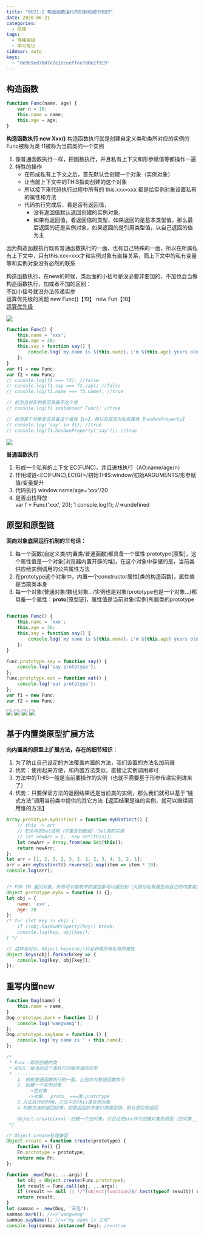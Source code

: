 ```yaml
---
title: "0621-2 构造函数运行的机制和细节知识"
date: 2020-06-21
categories:
  - 前端
tags:
  - 珠峰高级
  - 学习笔记
sidebar: auto
keys:
  - "de9b9ed78d7e2e1dceeffee780e2f919"
---
```


## 构造函数

```js
function Func(name, age) {
	var n = 10;
	this.name = name;
	this.age = age;
} 
```

**构造函数执行 new Xxx()**
构造函数执行就是创建自定义类和类所对应的实例的  
  Func被称为类  f1被称为当前类的一个实例
  1. 像普通函数执行一样，把函数执行，并且私有上下文和形参赋值等都操作一遍  
  2. 特殊的操作  
       - 在形成私有上下文之后，首先默认会创建一个对象（实例对象）
       - 让当前上下文中的THIS指向创建的这个对象
       - 所以接下来代码执行过程中所有的 this.xxx=xxx 都是给实例对象设置私有的属性和方法
       - 代码执行完成后，看是否有返回值，
          + 没有返回值默认返回创建的实例对象，
          + 如果有返回值，看返回值的类型，如果返回的是基本类型值，那么最后返回的还是实例对象，如果返回的是引用类型值，以自己返回的值为主  
  
因为构造函数执行既有普通函数执行的一面，也有自己特殊的一面，所以在所属私有上下文中，只有this.xxx=xxx才和实例对象有直接关系，而上下文中的私有变量等和实例对象没有必然的联系  

构造函数执行，在new的时候，类后面的小括号是没必要非要加的，不加也会当做构造函数执行，加或者不加的区别：  
不加小括号就没办法传递实参  
运算优先级的问题  new Func()【19】  new Fun【18】  
[运算优先级](https://developer.mozilla.org/zh-CN/docs/Web/JavaScript/Reference/Operators/Operator_Precedence)

![](http://picbed.04091020.xyz/20200626114007.png)


```js
function Func() {
	this.name = 'xxx';
	this.age = 20;
	this.say = function say() {
		console.log(`my name is ${this.name}，i'm ${this.age} years old！`);
	};
}
var f1 = new Func;
var f2 = new Func;
// console.log(f1 === f2); //false
// console.log(f1.say === f2.say); //false
// console.log(f1.name === f2.name); //true

// 检测当前实例是否率属于这个类
// console.log(f1 instanceof Func); //true

// 检测某个对象是否具备这个属性【in】，再以及是否为私有属性【hasOwnProperty】
// console.log('say' in f1); //true
// console.log(f1.hasOwnProperty('say')); //true 
```

![](http://picbed.04091020.xyz/20200626115423.png)

**普通函数执行**  
1. 形成一个私有的上下文 EC(FUNC)，并且进栈执行（AO:name/age/n）  
2. 作用域链<EC(FUNC),EC(G)>/初始THIS:window/初始ARGUMENTS/形参赋值/变量提升  
3. 代码执行 window.name/age='xxx'/20  
4. 是否出栈释放  
var f = Func('xxx', 20);  1
console.log(f); //=>undefined  

## 原型和原型链

**面向对象底层运行机制的三句话：**

1. 每一个函数(自定义类/内置类/普通函数)都具备一个属性:prototype[原型]，这个属性值是一个对象[浏览器内置开辟的堆]，在这个对象中存储的是，当前类供应给实例调用的公共属性方法
2. 在prototype这个对象中，内置一个constructor属性[类的构造函数]，属性值是当前类本身
3. 每一个对象(普通对象/数组对象.../实例也是对象/prototype也是一个对象...)都具备一个属性：__proto__[原型链]，属性值是当前对象(实例)所属类的prototype


```js

function Func() {
	this.name = 'xxx';
	this.age = 20;
	this.say = function say() {
		console.log(`my name is ${this.name}，i'm ${this.age} years old！`);
	};
}

Func.prototype.say = function say() {
	console.log('say prototype');
};
Func.prototype.eat = function eat() {
	console.log('eat prototype');
};
var f1 = new Func;
var f2 = new Func;
```

![](http://picbed.04091020.xyz/20200706091250.png)
![](http://picbed.04091020.xyz/20200706091314.png)
![](http://picbed.04091020.xyz/20200706091344.png)
![](http://picbed.04091020.xyz/20200706091359.png)


## 基于内置类原型扩展方法

**向内置类的原型上扩展方法，存在的细节知识：**
1. 为了防止自己设定的方法覆盖内置的方法，我们设置的方法名加前缀 
2. 优势：使用起来方便，和内置方法类似，直接让实例调用即可
3. 方法中的THIS一般是当前要操作的实例（也就不需要基于形参传递实例进来了）
4. 优势：只要保证方法的返回结果还是当前类的实例，那么我们就可以基于“链式方法”调用当前类中提供的其它方法【返回结果是谁的实例，就可以继续调用谁的方法】

```js
Array.prototype.myDistinct = function myDistinct() {
	// this -> arr
	// ES6中的Set结构（不重复的数组）：Set类的实例
	// let newArr = [...new Set(this)];
	let newArr = Array.from(new Set(this));
	return newArr;
};
let arr = [1, 2, 3, 2, 3, 2, 1, 2, 3, 4, 3, 2, 1];
arr = arr.myDistinct().reverse().map(item => item * 10);
console.log(arr); 
```

```js

/* FOR IN 遍历对象，所有可以被枚举的属性都可以遍历到（大部分私有属性和自己向内置类原型上扩展的属性）：所以处理FOR IN循环的时候，我们需要加hasOwnProperty判断 */
Object.prototype.myXx = function () {};
let obj = {
	name: 'xxx',
	age: 20
};
/* for (let key in obj) {
	if (!obj.hasOwnProperty(key)) break;
	console.log(key, obj[key]);
} */

// 这样也可以，Object.keys(obj)只会获取所有私有的属性
Object.keys(obj).forEach(key => {
	console.log(key, obj[key]);
});
```


## 重写内置new

```js
function Dog(name) {
	this.name = name;
}
Dog.prototype.bark = function () {
	console.log('wangwang');
};
Dog.prototype.sayName = function () {
	console.log('my name is ' + this.name);
};
```

```js
/*
 * Func：即将创建的类
 * ARGS：给当前这个类执行时候传递的实参 
 * --------------------
	1. 拥有普通函数执行的一面，让他作为普通函数执行
	2. 创建一个实例对象
		->空对象
		->对象.__proto__===类.prototype
	3.方法执行的时候，方法中的this是实例对象
	4.判断方法的返回结果，如果返回的不是引用类型值，默认把实例返回

	Object.create(xxx)：创建一个空对象，并且让把xxx作为创建对象的原型（空对象.__proto__=xxx），xxx必须是对象或者null，如果xxx是null，则创建一个没有任何原型指向的空对象
 */
```

```js
// Object.create处理兼容
Object.create = function create(prototype) {
	function Fn() {}
	Fn.prototype = prototype;
	return new Fn;
};

function _new(Func, ...args) {
	let obj = Object.create(Func.prototype);
	let result = Func.call(obj, ...args);
	if (result == null || !/^(object|function)$/.test(typeof result)) return obj;
	return result;
}
let sanmao = _new(Dog, '三毛');
sanmao.bark(); //=>"wangwang"
sanmao.sayName(); //=>"my name is 三毛"
console.log(sanmao instanceof Dog); //=>true
```